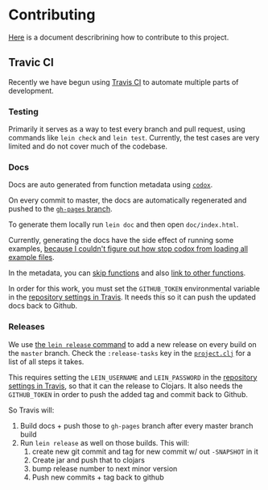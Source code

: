 # Contributing

[Here](https://gist.github.com/thelmuth/1361411) is a document describrining how
to contribute to this project.

## Travic CI
Recently we have begun using [Travis CI](travis-ci.org) to automate multiple
parts of development.

### Testing

Primarily it serves as a way to test every branch and pull request, using commands
like `lein check` and `lein test`. Currently, the test cases are very limited
and do not cover much of the codebase.

### Docs

Docs are auto generated from function metadata using
[`codox`](https://github.com/weavejester/codox).

On every commit to master, the docs are automatically regenerated and pushed
to the [`gh-pages` branch](http://lspector.github.io/Clojush/).

To generate them locally run `lein doc` and then open `doc/index.html`.

Currently, generating the docs have the side effect of running some examples,
[because I couldn't figure out how stop codox from loading all example files](https://github.com/weavejester/codox/issues/100).

In the metadata, you can [skip functions](https://github.com/weavejester/codox#metadata-options)
and also [link to other functions](https://github.com/weavejester/codox#docstring-formats).

In order for this work, you must set the `GITHUB_TOKEN` environmental variable
in the [repository settings in Travis](http://docs.travis-ci.com/user/environment-variables/#Defining-Variables-in-Repository-Settings).
It needs this so it can push the updated docs back to Github.

### Releases

We use [the `lein release` command](https://github.com/technomancy/leiningen/blob/master/doc/DEPLOY.md#releasing-simplified)
to add a new release on every build on the `master` branch. Check the 
`:release-tasks` key in the [`project.clj`](./project.clj) for a list of 
all steps it takes.

This requires setting the `LEIN_USERNAME` and `LEIN_PASSWORD` in 
the [repository settings in Travis](http://docs.travis-ci.com/user/environment-variables/#Defining-Variables-in-Repository-Settings),
so that it can the release to Clojars. It also needs the `GITHUB_TOKEN`
in order to push the added tag and commit back to Github.

So Travis will:

1. Build docs + push those to `gh-pages` branch after every master branch build
2. Run `lein release` as well on those builds. This will:
    1. create new git commit and tag for new commit w/ out `-SNAPSHOT` in it
    2. Create jar and push that to clojars
    3. bump release number to next minor version
    4. Push new commits + tag back to github



